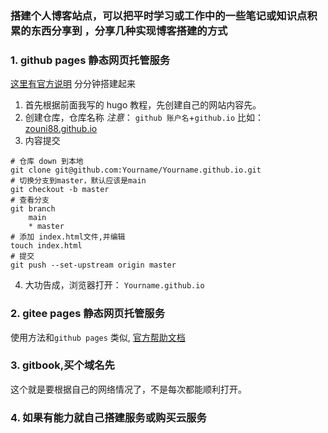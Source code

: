 ### 搭建个人博客站点，可以把平时学习或工作中的一些笔记或知识点积累的东西分享到 ，分享几种实现博客搭建的方式

### 1. github pages 静态网页托管服务 
[这里有官方说明](https://pages.github.com/)  分分钟搭建起来
1. 首先根据前面我写的 hugo 教程，先创建自己的网站内容先。
2. 创建仓库，仓库名称 *注意*： `github 账户名`+`github.io` 比如：[zouni88.github.io](zouni88.github.io)
3. 内容提交
```
# 仓库 down 到本地
git clone git@github.com:Yourname/Yourname.github.io.git
# 切换分支到master，默认应该是main
git checkout -b master
# 查看分支
git branch
    main
    * master
# 添加 index.html文件,并编辑
touch index.html
# 提交
git push --set-upstream origin master
```
4. 大功告成，浏览器打开： `Yourname.github.io`

### 2. gitee pages 静态网页托管服务
使用方法和`github pages` 类似, [官方帮助文档](https://gitee.com/help/articles/4136#article-header0)


### 3. gitbook,买个域名先
这个就是要根据自己的网络情况了，不是每次都能顺利打开。


### 4. 如果有能力就自己搭建服务或购买云服务